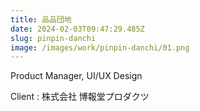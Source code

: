 ```yaml
---
title: 品品団地
date: 2024-02-03T09:47:29.485Z
slug: pinpin-danchi
image: /images/work/pinpin-danchi/01.png
---
```

Product Manager, U﻿I/UX Design

Client : 株式会社 博報堂プロダクツ